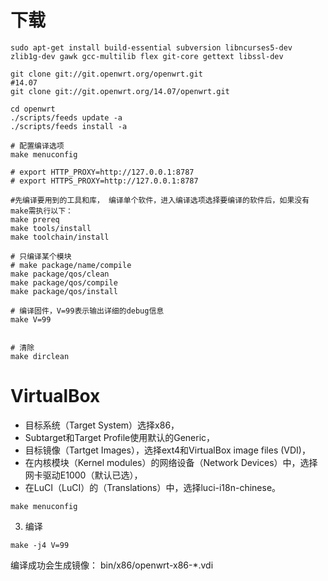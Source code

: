 # 下载

```shell
sudo apt-get install build-essential subversion libncurses5-dev zlib1g-dev gawk gcc-multilib flex git-core gettext libssl-dev
```

```shell
git clone git://git.openwrt.org/openwrt.git
#14.07
git clone git://git.openwrt.org/14.07/openwrt.git

cd openwrt
./scripts/feeds update -a
./scripts/feeds install -a

# 配置编译选项
make menuconfig

# export HTTP_PROXY=http://127.0.0.1:8787
# export HTTPS_PROXY=http://127.0.0.1:8787

#先编译要用到的工具和库， 编译单个软件，进入编译选项选择要编译的软件后，如果没有make需执行以下：
make prereq
make tools/install
make toolchain/install

# 只编译某个模块
# make package/name/compile
make package/qos/clean
make package/qos/compile
make package/qos/install

# 编译固件，V=99表示输出详细的debug信息
make V=99


# 清除
make dirclean
```

# VirtualBox

- 目标系统（Target System）选择x86，
- Subtarget和Target Profile使用默认的Generic，
- 目标镜像（Tartget Images），选择ext4和VirtualBox image files (VDI)，
- 在内核模块（Kernel modules）的网络设备（Network Devices）中，选择网卡驱动E1000（默认已选），
- 在LuCI（LuCI）的（Translations）中，选择luci-i18n-chinese。

```shell
make menuconfig
```


3. 编译

```shell
make -j4 V=99  
```                                                         

编译成功会生成镜像： bin/x86/openwrt-x86-*.vdi